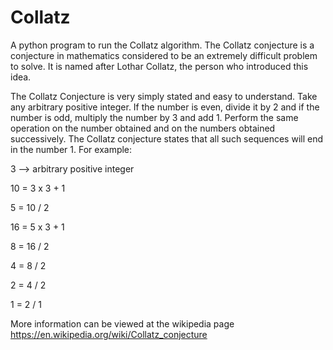 # Collatz
A python program to run the Collatz algorithm.
The Collatz conjecture is a conjecture in mathematics considered to be an extremely difficult problem to solve. It is named after Lothar Collatz, the person who introduced this idea.

The Collatz Conjecture is very simply stated and easy to understand. Take any arbitrary positive integer.
If the number is even, divide it by 2 and if the number is odd, multiply the number by 3 and add 1. Perform the same operation on the number obtained and on the numbers obtained successively. The Collatz conjecture states that all such sequences will end in the number 1. For example:

3   --> arbitrary positive integer

10  = 3 x 3 + 1

5   = 10 / 2

16  = 5 x 3 + 1

8   = 16 / 2

4   = 8 / 2

2   = 4 / 2

1   = 2 / 1

More information can be viewed at the wikipedia page https://en.wikipedia.org/wiki/Collatz_conjecture
